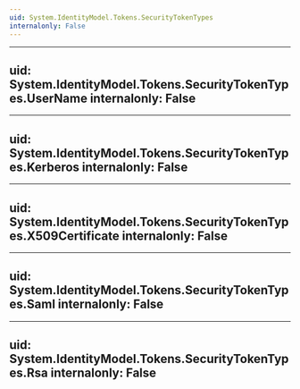 ```yaml
---
uid: System.IdentityModel.Tokens.SecurityTokenTypes
internalonly: False
---
```


---
uid: System.IdentityModel.Tokens.SecurityTokenTypes.UserName
internalonly: False
---

---
uid: System.IdentityModel.Tokens.SecurityTokenTypes.Kerberos
internalonly: False
---

---
uid: System.IdentityModel.Tokens.SecurityTokenTypes.X509Certificate
internalonly: False
---

---
uid: System.IdentityModel.Tokens.SecurityTokenTypes.Saml
internalonly: False
---

---
uid: System.IdentityModel.Tokens.SecurityTokenTypes.Rsa
internalonly: False
---
